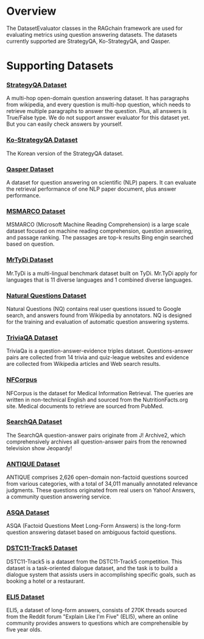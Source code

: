 # Overview

The DatasetEvaluator classes in the RAGchain framework are used for evaluating metrics using question answering datasets. The datasets currently supported are StrategyQA, Ko-StrategyQA, and Qasper.

# Supporting Datasets

### [StrategyQA Dataset](./strategy-qa.md)
A multi-hop open-domain question answering dataset. It has paragraphs from wikipedia, and every question is multi-hop question, which needs to retrieve multiple paragraphs to answer the question.
Plus, all answers is True/False type. We do not support answer evaluator for this dataset yet. But you can easily check answers by yourself.

### [Ko-StrategyQA Dataset](./ko-strategy-qa.md)
The Korean version of the StrategyQA dataset.

### [Qasper Dataset](./qasper.md)
A dataset for question answering on scientific (NLP) papers. It can evaluate the retrieval performance of one NLP paper document, plus answer performance.

### [MSMARCO Dataset](./ms-marco.md)
MSMARCO (Microsoft Machine Reading Comprehension) is a large scale dataset focused on machine reading comprehension, question answering, and passage ranking.
The passages are top-k results Bing engin searched based on question.

### [MrTyDi Dataset](./mr-tydi.md)
Mr.TyDi is a multi-lingual benchmark dataset built on TyDi.
Mr.TyDi apply for languages that is 11 diverse languages and 1 combined diverse languages.

### [Natural Questions Dataset](./natural-question.md)
Natural Questions (NQ) contains real user questions issued to Google search, and answers found from Wikipedia
by annotators. NQ is designed for the training and evaluation of automatic question answering systems.

### [TriviaQA Dataset](./trivia-qa.md)
TriviaQa is a question-answer-evidence triples dataset. Questions-answer pairs are collected 
from 14 trivia and quiz-league websites and evidence are collected from Wikipedia articles and Web search results.

### [NFCorpus](./nfcorpus.md)
NFCorpus is the dataset for Medical Information Retrieval. The queries are  written in non-technical English 
and sourced from the NutritionFacts.org site. Medical documents to retrieve are sourced from PubMed.

### [SearchQA Dataset](./search-qa.md)
The SearchQA question-answer pairs originate from J! Archive2, which comprehensively archives all question-answer pairs
from the renowned television show Jeopardy!

### [ANTIQUE Dataset](./antique.md)
ANTIQUE comprises 2,626 open-domain non-factoid questions sourced from various categories, with a total of 34,011
manually annotated relevance judgments. These questions originated from real users on Yahoo! 
Answers, a community question answering service.

### [ASQA Dataset](./asqa.md)
ASQA (Factoid Questions Meet Long-Form Answers) is the long-form question answering dataset based on ambiguous factoid questions.

### [DSTC11-Track5 Dataset](./dstc11-track5.md)
DSTC11-Track5 is a dataset from the DSTC11-Track5 competition. This dataset is a task-oriented dialogue dataset, 
and the task is to build a dialogue system that assists users in accomplishing specific goals, such as booking 
a hotel or a restaurant.

### [ELI5 Dataset](./eli5.md)
ELI5, a dataset of long-form answers, consists of 270K threads sourced from the Reddit forum "Explain Like I'm Five" (ELI5),
where an online community provides answers to questions which are comprehensible by five year olds.